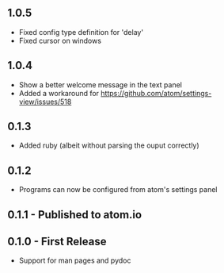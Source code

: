 ## 1.0.5
 - Fixed config type definition for 'delay'
 - Fixed cursor on windows

## 1.0.4
 - Show a better welcome message in the text panel
 - Added a workaround for https://github.com/atom/settings-view/issues/518

## 0.1.3
 - Added ruby (albeit without parsing the ouput correctly)

## 0.1.2
 - Programs can now be configured from atom's settings panel

## 0.1.1 - Published to atom.io

## 0.1.0 - First Release
 - Support for man pages and pydoc
